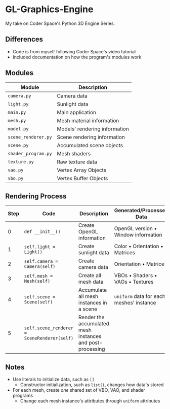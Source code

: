 # GL-Graphics-Engine

My take on Coder Space's Python 3D Engine Series.

## Differences

- Code is from myself following Coder Space's video tutorial
- Included documentation on how the program's modules work

## Modules

Module | Description
-------|-------------
`camera.py` | Camera data
`light.py` | Sunlight data
`main.py` | Main application
`mesh.py` | Mesh material information
`model.py` | Models' rendering information
`scene_renderer.py` | Scene rendering information
`scene.py` | Accumulated scene objects
`shader_program.py` | Mesh shaders
`texture.py` | Raw texture data
`vao.py` | Vertex Array Objects
`vbo.py` | Vertex Buffer Objects

## Rendering Process
Step | Code | Description | Generated/Processed Data
-----|------|-------------|-------------------------
0 | `def __init__()`| Create OpenGL information | OpenGL version • Window information
1 | `self.light = Light()` | Create sunlight data | Color • Orientation • Matrices
2 | `self.camera = Camera(self)` | Create camera data | Orientation • Matrices
3 | `self.mesh = Mesh(self)` | Create all mesh data | VBOs • Shaders • VAOs • Textures
4 | `self.scene = Scene(self)` | Accumulate all mesh instances in a scene | `uniform` data for each meshes' instance
5 | `self.scene_renderer = SceneRenderer(self)` | Render the accumulated mesh instances and post-processing

## Notes

- Use literals to initialize data, such as `[]`
  - Constructor initialization, such as `list()`, changes how data's stored
- For each mesh, create *one* shared set of VBO, VAO, and shader programs
  - Change each mesh instance's attributes through `uniform` attributes
